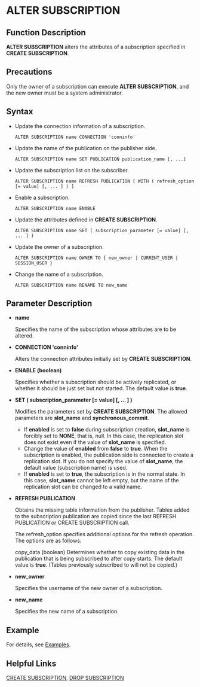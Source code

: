 # ALTER SUBSCRIPTION

## Function Description<a name="section13387758133316"></a>

**ALTER SUBSCRIPTION** alters the attributes of a subscription specified in **CREATE SUBSCRIPTION**.

## Precautions<a name="section9949646113519"></a>

Only the owner of a subscription can execute **ALTER SUBSCRIPTION**, and the new owner must be a system administrator.

## Syntax<a name="section14225141693411"></a>

- Update the connection information of a subscription.

  ```
  ALTER SUBSCRIPTION name CONNECTION 'conninfo'
  ```

- Update the name of the publication on the publisher side.

  ```
  ALTER SUBSCRIPTION name SET PUBLICATION publication_name [, ...]
  ```

- Update the subscription list on the subscriber.

  ```
  ALTER SUBSCRIPTION name REFRESH PUBLICATION [ WITH ( refresh_option [= value] [, ... ] ) ]
  ```

- Enable a subscription.

  ```
  ALTER SUBSCRIPTION name ENABLE
  ```

- Update the attributes defined in **CREATE SUBSCRIPTION**.

  ```
  ALTER SUBSCRIPTION name SET ( subscription_parameter [= value] [, ... ] )
  ```

- Update the owner of a subscription.

  ```
  ALTER SUBSCRIPTION name OWNER TO { new_owner | CURRENT_USER | SESSION_USER }
  ```

- Change the name of a subscription.

  ```
  ALTER SUBSCRIPTION name RENAME TO new_name
  ```

## Parameter Description<a name="section5772125023414"></a>

- **name**

    Specifies the name of the subscription whose attributes are to be altered.

- **CONNECTION 'conninfo'**

    Alters the connection attributes initially set by **CREATE SUBSCRIPTION**.

- **ENABLE \(boolean\)**

    Specifies whether a subscription should be actively replicated, or whether it should be just set but not started. The default value is **true**.

- **SET \( subscription\_parameter \[= value\] \[, ... \] \)**

  Modifies the parameters set by **CREATE SUBSCRIPTION**. The allowed parameters are **slot\_name** and **synchronous\_commit**.

  -   If **enabled** is set to **false** during subscription creation, **slot\_name** is forcibly set to **NONE**, that is, null. In this case, the replication slot does not exist even if the value of **slot\_name** is specified.
  -   Change the value of **enabled** from **false** to **true**. When the subscription is enabled, the publication side is connected to create a replication slot. If you do not specify the value of **slot\_name**, the default value (subscription name) is used.
  -   If **enabled** is set to **true**, the subscription is in the normal state. In this case, **slot\_name** cannot be left empty, but the name of the replication slot can be changed to a valid name.

- **REFRESH PUBLICATION**

    Obtains the missing table information from the publisher. Tables added to the subscription publication are copied since the last REFRESH PUBLICATION or CREATE SUBSCRIPTION call.

    The refresh\_option specifies additional options for the refresh operation. The options are as follows:
    
    copy\_data (boolean)
          Determines whether to copy existing data in the publication that is being subscribed to after copy starts. The default value is **true**. (Tables previously subscribed to will not be copied.)

- **new\_owner**

    Specifies the username of the new owner of a subscription.

- **new\_name**

    Specifies the new name of a subscription.

## Example<a name="section985314309401"></a>

For details, see [Examples](create-subscription.md#section1399192015610).

## Helpful Links<a name="section773423484017"></a>

[CREATE SUBSCRIPTION](create-subscription.md), [DROP SUBSCRIPTION](drop-subscription.md)
